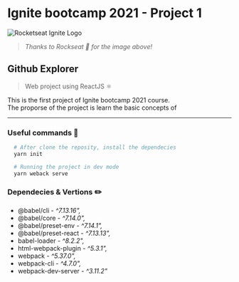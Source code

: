 # Ignite bootcamp 2021 - Project 1

![Rocketseat Ignite Logo](https://www.notion.so/image/https%3A%2F%2Fs3-us-west-2.amazonaws.com%2Fsecure.notion-static.com%2F2fbacb7a-e460-44a3-8fc5-e66f96dae148%2Fcover-reactjs.png?table=block&id=51e4099a-6e2f-4d4b-ae94-f9fe75bb769d&width=3200&userId=1cf7d816-08e3-4426-9434-2ba80b312f3f&cache=v2)

> *Thanks to Rockseat 🚀 for the image above!*

## Github Explorer

> Web project using ReactJS ⚛

This is the first project of Ignite bootcamp 2021 course.  
The proporse of the project is learn the basic concepts of

---

### Useful commands 🔧

```bash
  # After clone the reposity, install the dependecies
  yarn init

  # Running the project in dev mode
  yarn weback serve
```

### Dependecies & Vertions ✏️

- @babel/cli - *^7.13.16",*
- @babel/core - *^7.14.0",*
- @babel/preset-env - *^7.14.1",*
- @babel/preset-react - *^7.13.13",*
- babel-loader - *^8.2.2",*
- html-webpack-plugin - *^5.3.1",*
- webpack - *^5.37.0",*
- webpack-cli - *^4.7.0",*
- webpack-dev-server - *^3.11.2"*
